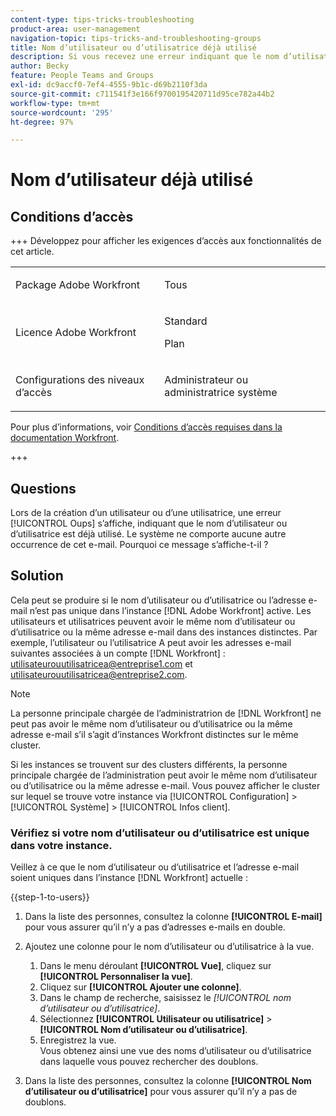 ```yaml
---
content-type: tips-tricks-troubleshooting
product-area: user-management
navigation-topic: tips-tricks-and-troubleshooting-groups
title: Nom d’utilisateur ou d’utilisatrice déjà utilisé
description: Si vous recevez une erreur indiquant que le nom d’utilisateur ou d’utilisatrice est déjà utilisé, lisez ces conseils.
author: Becky
feature: People Teams and Groups
exl-id: dc9accf0-7ef4-4555-9b1c-d69b2110f3da
source-git-commit: c711541f3e166f9700195420711d95ce782a44b2
workflow-type: tm+mt
source-wordcount: '295'
ht-degree: 97%

---
```


# Nom d’utilisateur déjà utilisé

## Conditions d’accès

+++ Développez pour afficher les exigences d’accès aux fonctionnalités de cet article.

<table style="table-layout:auto">
 <col> 
 <col>
 <tbody> 
  <tr> 
   <td>Package Adobe Workfront</td> 
   <td><p>Tous</p></td> 
  </tr> 
  <tr> 
   <td>Licence Adobe Workfront</td> 
   <td>
   <p>Standard</p>
   <p>Plan</p></td>
  </tr> 
  <tr> 
   <td>Configurations des niveaux d’accès</td> 
   <td><p>Administrateur ou administratrice système</p> </td> 
  </tr> 
 </tbody> 
</table>

Pour plus d’informations, voir [Conditions d’accès requises dans la documentation Workfront](/help/quicksilver/administration-and-setup/add-users/access-levels-and-object-permissions/access-level-requirements-in-documentation.md).

+++

## Questions

Lors de la création d’un utilisateur ou d’une utilisatrice, une erreur [!UICONTROL Oups] s’affiche, indiquant que le nom d’utilisateur ou d’utilisatrice est déjà utilisé. Le système ne comporte aucune autre occurrence de cet e-mail. Pourquoi ce message s’affiche-t-il ?

## Solution

Cela peut se produire si le nom d’utilisateur ou d’utilisatrice ou l’adresse e-mail n’est pas unique dans l’instance [!DNL Adobe Workfront] active. Les utilisateurs et utilisatrices peuvent avoir le même nom d’utilisateur ou d’utilisatrice ou la même adresse e-mail dans des instances distinctes. Par exemple, l’utilisateur ou l’utilisatrice A peut avoir les adresses e-mail suivantes associées à un compte [!DNL Workfront] : utilisateurouutilisatricea@entreprise1.com et utilisateurouutilisatricea@entreprise2.com.

>[!NOTE]
>
>La personne principale chargée de l’administratrion de [!DNL Workfront] ne peut pas avoir le même nom d’utilisateur ou d’utilisatrice ou la même adresse e-mail s’il s’agit d’instances Workfront distinctes sur le même cluster.
>
>Si les instances se trouvent sur des clusters différents, la personne principale chargée de l’administration peut avoir le même nom d’utilisateur ou d’utilisatrice ou la même adresse e-mail. Vous pouvez afficher le cluster sur lequel se trouve votre instance via [!UICONTROL Configuration] > [!UICONTROL Système] > [!UICONTROL Infos client].

### Vérifiez si votre nom d’utilisateur ou d’utilisatrice est unique dans votre instance.

Veillez à ce que le nom d’utilisateur ou d’utilisatrice et l’adresse e-mail soient uniques dans l’instance [!DNL Workfront] actuelle :

{{step-1-to-users}}

1. Dans la liste des personnes, consultez la colonne **[!UICONTROL E-mail]** pour vous assurer qu’il n’y a pas d’adresses e-mails en double.
1. Ajoutez une colonne pour le nom d’utilisateur ou d’utilisatrice à la vue.

   1. Dans le menu déroulant **[!UICONTROL Vue]**, cliquez sur **[!UICONTROL Personnaliser la vue]**.
   1. Cliquez sur **[!UICONTROL Ajouter une colonne]**.
   1. Dans le champ de recherche, saisissez le *[!UICONTROL nom d’utilisateur ou d’utilisatrice]*.
   1. Sélectionnez **[!UICONTROL Utilisateur ou utilisatrice]** > **[!UICONTROL Nom d’utilisateur ou d’utilisatrice]**.
   1. Enregistrez la vue.\
      Vous obtenez ainsi une vue des noms d’utilisateur ou d’utilisatrice dans laquelle vous pouvez rechercher des doublons.

1. Dans la liste des personnes, consultez la colonne **[!UICONTROL Nom d’utilisateur ou d’utilisatrice]** pour vous assurer qu’il n’y a pas de doublons.
